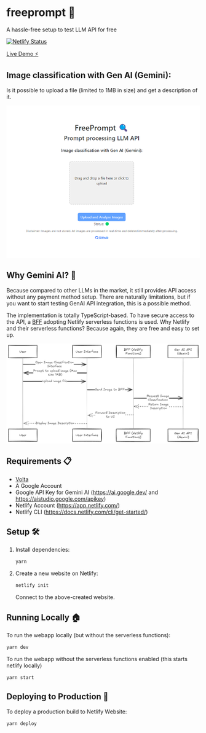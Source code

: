 # freeprompt 🚀

A hassle-free setup to test LLM API for free

[![Netlify Status](https://api.netlify.com/api/v1/badges/e2bfd1f9-b705-4034-b96a-498b42a4871c/deploy-status)](https://app.netlify.com/sites/freeprompt/deploys)

[Live Demo ⚡](https://freeprompt.netlify.app/)

## Image classification with Gen AI (Gemini):

Is it possible to upload a file (limited to 1MB in size) and get a description of it.

![Previes](doc/preview.png)

## Why Gemini AI? 🤖
Because compared to other LLMs in the market, it still provides API access without any payment method setup. There are naturally limitations, but if you want to start testing GenAI API integration, this is a possible method.

The implementation is totally TypeScript-based. To have secure access to the API, a [BFF](https://en.wikipedia.org/wiki/Frontend_and_backend#Software_definitions) adopting Netlify serverless functions is used.
Why Netlify and their serverless functions? Because again, they are free and easy to set up.

![Image Processing Architecture](doc/sequence-diagram.png)

## Requirements 📋

- [Volta](https://volta.sh/)
- A Google Account
- Google API Key for Gemini AI (https://ai.google.dev/ and https://aistudio.google.com/apikey)
- Netlify Account (https://app.netlify.com/)
- Netlify CLI (https://docs.netlify.com/cli/get-started/)

## Setup 🛠️

1. Install dependencies:
    ```sh
    yarn
    ```

2. Create a new website on Netlify:
    ```sh
    netlify init
    ```
    Connect to the above-created website.

## Running Locally 🏠

To run the webapp locally (but without the serverless functions):
```sh
yarn dev
```

To run the webapp without the serverless functions enabled (this starts netlify locally)
```sh
yarn start
```


## Deploying to Production 🚀

To deploy a production build to Netlify Website:
```sh
yarn deploy
```

